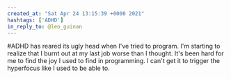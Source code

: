 ```yaml
---
created_at: "Sat Apr 24 13:15:39 +0000 2021"
hashtags: ['ADHD']
in_reply_to: @leo_guinan
---
```


#ADHD has reared its ugly head when I've tried to program. I'm starting to realize that I burnt out at my last job worse than I thought. It's been hard for me to find the joy I used to find in programming. I can't get it to trigger the hyperfocus like I used to be able to.